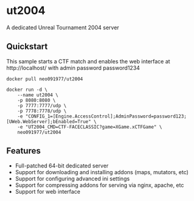 # ut2004
A dedicated Unreal Tournament 2004 server


## Quickstart

This sample starts a CTF match and enables the web interface at http://localhost/ with admin password password1234

```
docker pull neo091977/ut2004

docker run -d \
    --name ut2004 \
    -p 8080:8080 \
    -p 7777:7777/udp \
    -p 7778:7778/udp \
    -e "CONFIG_1=[Engine.AccessControl];AdminPassword=password123;[UWeb.WebServer];bEnabled=True" \
    -e "UT2004_CMD=CTF-FACECLASSIC?game=XGame.xCTFGame" \
    neo091977/ut2004
```

## Features

* Full-patched 64-bit dedicated server
* Support for downloading and installing addons (maps, mutators, etc)
* Support for configuring advanced ini settings
* Support for compressing addons for serving via nginx, apache, etc
* Support for web interface
